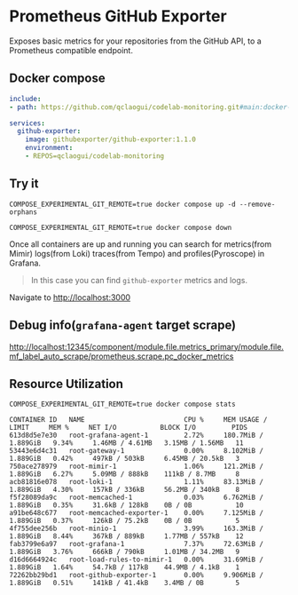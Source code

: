 # Prometheus GitHub Exporter

Exposes basic metrics for your repositories from the GitHub API, to a Prometheus compatible endpoint.

## Docker compose

```yaml
include:
- path: https://github.com/qclaogui/codelab-monitoring.git#main:docker-compose/monolithic-mode/logs/compose.yaml

services:
  github-exporter:
    image: githubexporter/github-exporter:1.1.0
    environment:
    - REPOS=qclaogui/codelab-monitoring

```

## Try it

```shell
COMPOSE_EXPERIMENTAL_GIT_REMOTE=true docker compose up -d --remove-orphans
```

```shell
COMPOSE_EXPERIMENTAL_GIT_REMOTE=true docker compose down
```

Once all containers are up and running you can search for metrics(from Mimir) logs(from Loki) traces(from Tempo) and profiles(Pyroscope) in Grafana.

> In this case you can find `github-exporter` metrics and logs.

Navigate to [http://localhost:3000](http://localhost:3000)

## Debug info(`grafana-agent` target scrape)

<http://localhost:12345/component/module.file.metrics_primary/module.file.mf_label_auto_scrape/prometheus.scrape.pc_docker_metrics>

## Resource Utilization

```shell
COMPOSE_EXPERIMENTAL_GIT_REMOTE=true docker compose stats
```

```shell
CONTAINER ID   NAME                         CPU %     MEM USAGE / LIMIT     MEM %     NET I/O           BLOCK I/O         PIDS
613d8d5e7e30   root-grafana-agent-1         2.72%     180.7MiB / 1.889GiB   9.34%     1.46MB / 4.61MB   3.15MB / 1.56MB   11
53443e6d4c31   root-gateway-1               0.00%     8.102MiB / 1.889GiB   0.42%     497kB / 503kB     6.45MB / 20.5kB   3
750ace278979   root-mimir-1                 1.06%     121.2MiB / 1.889GiB   6.27%     5.09MB / 888kB    111kB / 8.7MB     8
acb81816e078   root-loki-1                  1.11%     83.13MiB / 1.889GiB   4.30%     157kB / 336kB     56.2MB / 340kB    8
f5f28089da9c   root-memcached-1             0.03%     6.762MiB / 1.889GiB   0.35%     31.6kB / 128kB    0B / 0B           10
a91be648c677   root-memcached-exporter-1    0.00%     7.125MiB / 1.889GiB   0.37%     126kB / 75.2kB    0B / 0B           5
4f755dee256b   root-minio-1                 3.99%     163.3MiB / 1.889GiB   8.44%     367kB / 889kB     1.77MB / 557kB    12
fab3799e6a97   root-grafana-1               7.37%     72.63MiB / 1.889GiB   3.76%     666kB / 790kB     1.01MB / 34.2MB   9
d16d6664924c   root-load-rules-to-mimir-1   0.00%     31.69MiB / 1.889GiB   1.64%     54.7kB / 117kB    44.9MB / 4.1kB    1
72262bb29bd1   root-github-exporter-1       0.00%     9.906MiB / 1.889GiB   0.51%     141kB / 41.4kB    3.4MB / 0B        5

```
